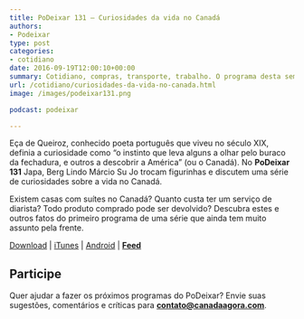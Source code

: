 ```yaml
---
title: PoDeixar 131 – Curiosidades da vida no Canadá
authors:
- Podeixar
type: post
categories:
- cotidiano
date: 2016-09-19T12:00:10+00:00
summary: Cotidiano, compras, transporte, trabalho. O programa desta semana traz uma série de curiosidades sobre diversos assunto sobre a vida no Canadá
url: /cotidiano/curiosidades-da-vida-no-canada.html
image: /images/podeixar131.png

podcast: podeixar

---
```

Eça de Queiroz, conhecido poeta português que viveu no século XIX, definia a curiosidade como “o instinto que leva alguns a olhar pelo buraco da fechadura, e outros a descobrir a América” (ou o Canadá). No **PoDeixar 131** Japa, Berg Lindo Márcio Su Jo trocam figurinhas e discutem uma série de curiosidades sobre a vida no Canadá.

Existem casas com suítes no Canadá? Quanto custa ter um serviço de diarista? Todo produto comprado pode ser devolvido? Descubra estes e outros fatos do primeiro programa de uma série que ainda tem muito assunto pela frente.



<a href="https://podeixar.podbean.com/mf/play/n8hwjm/podeixar00131.mp3" target="_blank">Download</a> | <a href="https://itunes.apple.com/ca/podcast/podeixar/id574228187" target="_blank">iTunes</a> | <a href="http://subscribeonandroid.com/podeixar.podbean.com/feed" target="_blank">Android</a> | **<a href="http://podeixar.podbean.com/feed/" target="_blank">Feed</a>**

## Participe

Quer ajudar a fazer os próximos programas do PoDeixar? Envie suas sugestões, comentários e críticas para [**contato@canadaagora.com**][1].

 [1]: mailto:contato@canadaagora.com
